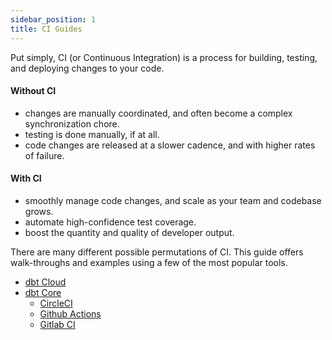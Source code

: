 ```yaml
---
sidebar_position: 1
title: CI Guides
---
```


Put simply, CI (or Continuous Integration) is a process for building, testing, and deploying changes to your code.

#### Without CI
* changes are manually coordinated, and often become a complex synchronization chore.
* testing is done manually, if at all.
* code changes are released at a slower cadence, and with higher rates of failure.

#### With CI
* smoothly manage code changes, and scale as your team and codebase grows.
* automate high-confidence test coverage.
* boost the quantity and quality of developer output.

There are many different possible permutations of CI. This guide offers walk-throughs and examples using a few of the most popular tools. 
* [dbt Cloud](ci_guides/dbt_cloud.md)
* [dbt Core](ci_guides/dbt_core.md)
    * [CircleCI](ci_guides/dbt_core/circleci.md)
    * [Github Actions](ci_guides/dbt_core/github_actions.md)
    * [Gitlab CI](ci_guides/dbt_core/gitlab_ci.md)